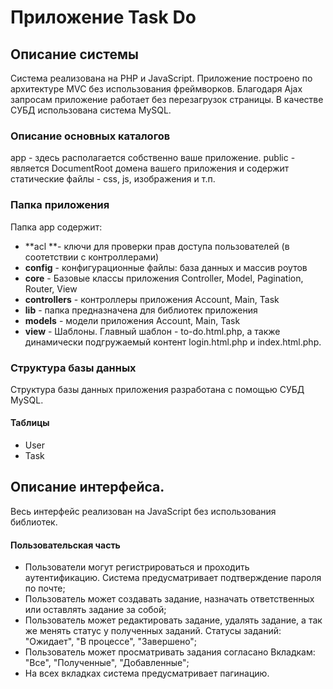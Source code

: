 # Приложение Task Do

## Описание системы
Система реализована на PHP  и JavaScript.
Приложение построено по архитектуре MVC без использования фреймворков.
Благодаря Ajax запросам приложение работает без перезагрузок страницы.
В качестве СУБД использована система MySQL.


### Описание основных каталогов
app - здесь располагается собственно ваше приложение.
public - является DocumentRoot домена вашего приложения и содержит статические файлы - css, js, изображения и т.п.


### Папка приложения
Папка app содержит:
- **acl **- ключи для проверки прав доступа пользователей (в соотетствии с контроллерами)
- **config** - конфигурационные файлы: база данных  и массив роутов
- **core** - Базовые классы приложения  Controller, Model, Pagination, Router, View
- **controllers** - контроллеры приложения Account, Main, Task
- **lib** - папка предназначена для библиотек приложения
- **models** - модели приложения Account, Main, Task
- **view** - Шаблоны. Главный шаблон - to-do.html.php, а также динамически подгружаемый контент  login.html.php  и index.html.php.

### Структура базы данных
Структура базы данных приложения разработана с помощью СУБД MySQL.
####  Таблицы
- User
- Task

## Описание интерфейса.
Весь интерфейс реализован на JavaScript без использования библиотек.
#### Пользовательская часть
- Пользователи могут регистрироваться и проходить аутентификацию. Система предусматривает подтверждение пароля по почте;
- Пользователь может создавать задание, назначать ответственных или оставлять задание за собой;
- Пользователь может редактировать задание, удалять задание, а так же менять статус у полученных заданий. Статусы заданий: "Ожидает", "В процессе", "Завершено";
- Пользователь может просматривать задания согласано Вкладкам: "Все", "Полученные", "Добавленные";
- На всех вкладках система предусматривает пагинацию.

